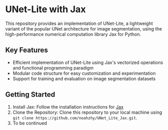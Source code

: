# UNet-Lite with Jax

This repository provides an implementation of UNet-Lite, a lightweight variant of the popular UNet architecture for image segmentation, using the high-performance numerical computation library Jax for Python.

## Key Features
* Efficient implementation of UNet-Lite using Jax's vectorized operations and functional programming paradigm
* Modular code structure for easy customization and experimentation
* Support for training and evaluation on image segmentation datasets

## Getting Started
1. Install Jax: Follow the installation instructions for [Jax](https://github.com/google/jax)
2. Clone the Repository: Clone this repository to your local machine using ```git clone https://github.com/noahzhy/UNet_Lite_Jax.git```.
3. To be continued

